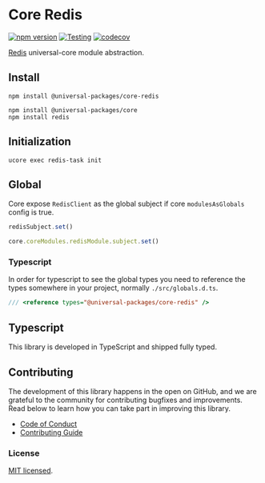# Core Redis

[![npm version](https://badge.fury.io/js/@universal-packages%2Fcore-redis.svg)](https://www.npmjs.com/package/@universal-packages/core-redis)
[![Testing](https://github.com/universal-packages/universal-core-redis/actions/workflows/testing.yml/badge.svg)](https://github.com/universal-packages/universal-core-redis/actions/workflows/testing.yml)
[![codecov](https://codecov.io/gh/universal-packages/universal-core-redis/branch/main/graph/badge.svg?token=CXPJSN8IGL)](https://codecov.io/gh/universal-packages/universal-core-redis)

[Redis](https://github.com/redis/node-redis) universal-core module abstraction.

## Install

```shell
npm install @universal-packages/core-redis

npm install @universal-packages/core
npm install redis
```

## Initialization

```shell
ucore exec redis-task init
```

## Global

Core expose `RedisClient` as the global subject if core `modulesAsGlobals` config is true.

```js
redisSubject.set()
```

```js
core.coreModules.redisModule.subject.set()
```

### Typescript

In order for typescript to see the global types you need to reference the types somewhere in your project, normally `./src/globals.d.ts`.

```ts
/// <reference types="@universal-packages/core-redis" />
```

## Typescript

This library is developed in TypeScript and shipped fully typed.

## Contributing

The development of this library happens in the open on GitHub, and we are grateful to the community for contributing bugfixes and improvements. Read below to learn how you can take part in improving this library.

- [Code of Conduct](./CODE_OF_CONDUCT.md)
- [Contributing Guide](./CONTRIBUTING.md)

### License

[MIT licensed](./LICENSE).
